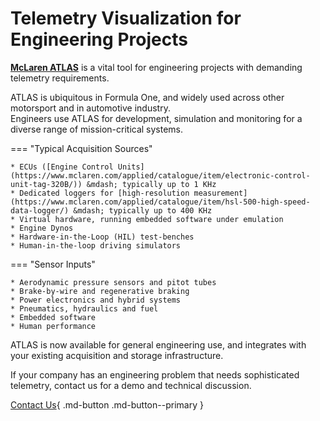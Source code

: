 # Telemetry Visualization for Engineering Projects

**[McLaren ATLAS](https://www.mclaren.com/applied/catalogue/item/atlas/)** is a vital tool for engineering projects with demanding telemetry requirements.

ATLAS is ubiquitous in Formula One, and widely used across other motorsport and in automotive industry.  
Engineers use ATLAS for development, simulation and monitoring for a diverse range of mission-critical systems.

=== "Typical Acquisition Sources"

    * ECUs ([Engine Control Units](https://www.mclaren.com/applied/catalogue/item/electronic-control-unit-tag-320B/)) &mdash; typically up to 1 KHz
    * Dedicated loggers for [high-resolution measurement](https://www.mclaren.com/applied/catalogue/item/hsl-500-high-speed-data-logger/) &mdash; typically up to 400 KHz
    * Virtual hardware, running embedded software under emulation
    * Engine Dynos
    * Hardware-in-the-Loop (HIL) test-benches
    * Human-in-the-loop driving simulators

=== "Sensor Inputs"

    * Aerodynamic pressure sensors and pitot tubes
    * Brake-by-wire and regenerative braking
    * Power electronics and hybrid systems
    * Pneumatics, hydraulics and fuel
    * Embedded software
    * Human performance

ATLAS is now available for general engineering use, and integrates with your existing acquisition and storage infrastructure.

If your company has an engineering problem that needs sophisticated telemetry, contact us for a demo and technical discussion.

[Contact Us](https://www.mclaren.com/applied/contact/){ .md-button .md-button--primary }
